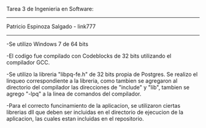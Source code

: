 Tarea 3 de Ingenieria en Software:
_________________________________


Patricio Espinoza Salgado - link777

_________________________________


-Se utilizo Windows 7 de 64 bits

-El codigo fue compilado con Codeblocks de 32 bits utilizando el compilador GCC.


-Se utilizo la libreria "libpq-fe.h" de 32 bits propia de Postgres. Se realizo el linqueo correspondiente a la libreria, como tambien se agregaron al directorio del compilador las direcciones de "include" y "lib", tambien se agrego "-lpq" a la linea de comandos del compilador.

-Para el correcto funcinamiento de la aplicacion, se utilizaron ciertas librerias dll que deben ser incluidas en el directorio de ejecucion de la aplicacion, las cuales estan incluidas en el repositorio.

